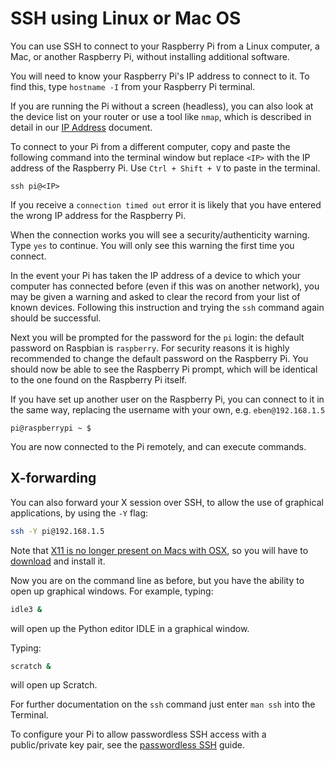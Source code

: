 # SSH using Linux or Mac OS

You can use SSH to connect to your Raspberry Pi from a Linux computer, a Mac, or another Raspberry Pi, without installing additional software.

You will need to know your Raspberry Pi's IP address to connect to it. To find this, type `hostname -I` from your Raspberry Pi terminal.

If you are running the Pi without a screen (headless), you can also look at the device list on your router or use a tool like `nmap`, which is described in detail in our [IP Address](../ip-address.md) document.

To connect to your Pi from a different computer, copy and paste the following command into the terminal window but replace `<IP>` with the IP address of the Raspberry Pi. Use `Ctrl + Shift + V` to paste in the terminal.

```
ssh pi@<IP>
```

If you receive a `connection timed out` error it is likely that you have entered the wrong IP address for the Raspberry Pi.

When the connection works you will see a security/authenticity warning. Type `yes` to continue. You will only see this warning the first time you connect.

In the event your Pi has taken the IP address of a device to which your computer has connected before (even if this was on another network), you may be given a warning and asked to clear the record from your list of known devices. Following this instruction and trying the `ssh` command again should be successful.

Next you will be prompted for the password for the `pi` login: the default password on Raspbian is `raspberry`. For security reasons it is highly recommended to change the default password on the Raspberry Pi. You should now be able to see the Raspberry Pi prompt, which will be identical to the one found on the Raspberry Pi itself.

If you have set up another user on the Raspberry Pi, you can connect to it in the same way, replacing the username with your own, e.g. `eben@192.168.1.5`

```
pi@raspberrypi ~ $
```

You are now connected to the Pi remotely, and can execute commands.

## X-forwarding

You can also forward your X session over SSH, to allow the use of graphical applications, by using the `-Y` flag:

```bash
ssh -Y pi@192.168.1.5
```
Note that [X11 is no longer present on Macs with OSX](https://support.apple.com/en-gb/HT201341), so you will have to [download](https://www.xquartz.org/) and install it.

Now you are on the command line as before, but you have the ability to open up graphical windows. For example, typing:

```bash
idle3 &
```

will open up the Python editor IDLE in a graphical window.

Typing:

```bash
scratch &
```

will open up Scratch.

For further documentation on the `ssh` command just enter `man ssh` into the Terminal.

To configure your Pi to allow passwordless SSH access with a public/private key pair, see the [passwordless SSH](passwordless.md) guide.
